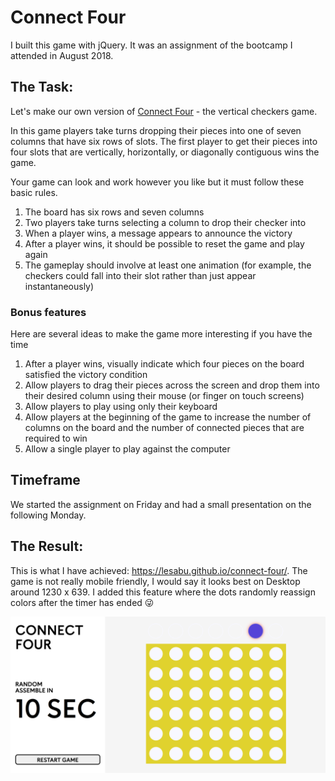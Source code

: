 # Connect Four

I built this game with jQuery. It was an assignment of the bootcamp I attended in August 2018.

## The Task:

Let's make our own version of [Connect Four](https://www.youtube.com/watch?v=KN3nohBw_CE) - the vertical checkers game.

In this game players take turns dropping their pieces into one of seven columns that have six rows of slots. The first player to get their pieces into four slots that are vertically, horizontally, or diagonally contiguous wins the game.

Your game can look and work however you like but it must follow these basic rules.

1. The board has six rows and seven columns
2. Two players take turns selecting a column to drop their checker into
3. When a player wins, a message appears to announce the victory
4. After a player wins, it should be possible to reset the game and play again
5. The gameplay should involve at least one animation (for example, the checkers could fall into their slot rather than just appear instantaneously)

### Bonus features

Here are several ideas to make the game more interesting if you have the time

1. After a player wins, visually indicate which four pieces on the board satisfied the victory condition
2. Allow players to drag their pieces across the screen and drop them into their desired column using their mouse (or finger on touch screens)
3. Allow players to play using only their keyboard
4. Allow players at the beginning of the game to increase the number of columns on the board and the number of connected pieces that are required to win
5. Allow a single player to play against the computer

## Timeframe

We started the assignment on Friday and had a small presentation on the following Monday.

## The Result:

This is what I have achieved: https://lesabu.github.io/connect-four/.
The game is not really mobile friendly, I would say it looks best on Desktop around 1230 x 639.
I added this feature where the dots randomly reassign colors after the timer has ended 😜


<a href="https://lesabu.github.io/connect-four/"><img src="https://github.com/lesabu/connect-four/blob/master/assets/connect-four-social.png" width="600"></a>

